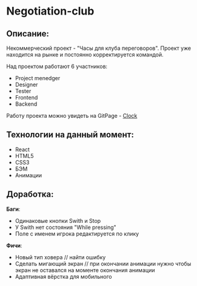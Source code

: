 # Negotiation-club

## Описание:

Некоммерческий проект - "Часы для клуба переговоров". Проект уже находится на рынке и постоянно корректируется командой.

Над проектом работают 6 участников:

* Project menedger
* Designer
* Tester
* Frontend
* Backend

Работу проекта можно увидеть на GitPage - [Clock](https://nikolaydolgov.github.io/negotiation-club/)

## Технологии на данный момент:

* React
* HTML5
* CSS3
* БЭМ
* Анимации

## Доработка:

__Баги__:
* Одинаковые кнопки Swith и Stop
* У Swith нет состояния "While pressing"
* Поле с именем игрока редактируется по клику

__Фичи__:
* Новый тип ховера // найти ошибку
* Сделать мигающий экран  // при окончании анимации нужно чтобы экран не оставался на моменте окончания анимации
* Адаптивная вёрстка для мобильного
